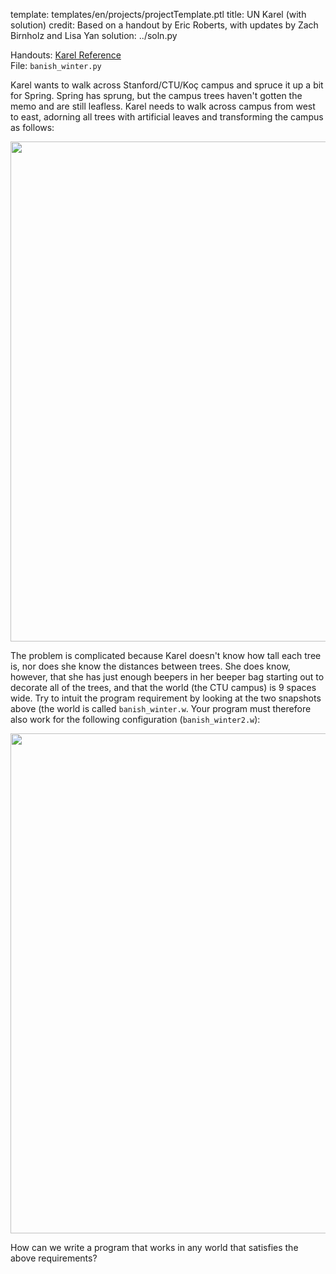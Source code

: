template: templates/en/projects/projectTemplate.ptl
title: UN Karel (with solution)
credit: Based on a handout by Eric Roberts, with updates by Zach Birnholz and Lisa Yan
solution: ../soln.py

Handouts: [Karel Reference]({{pathToRoot}}en/resources/karel.html)<br/>
File: `banish_winter.py`<br/>

Karel wants to walk across Stanford/CTU/Koç campus and spruce it up a bit for Spring. Spring has sprung, but the campus trees haven't gotten the memo and are still leafless. Karel needs to walk across campus from west to east, adorning all trees with artificial leaves and transforming the campus as follows:

<center>
<img style="width:800px" src="{{pathToRoot}}img/projects/banishWinter/banishWinter1.png">
</center>

The problem is complicated because Karel doesn't know how tall each tree is, nor does she know the distances between trees. She does know, however, that she has just enough beepers in her beeper bag starting out to decorate all of the trees, and that the world (the CTU campus) is 9 spaces wide. Try to intuit the program requirement by looking at the two snapshots above (the world is called `banish_winter.w`. Your program must therefore also work for the following configuration (`banish_winter2.w`):

<center>
<img style="width:800px" src="{{pathToRoot}}img/projects/banishWinter/banishWinter2.png">
</center>

How can we write a program that works in any world that satisfies the above requirements?
